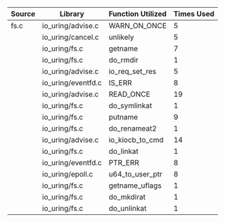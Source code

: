 | Source | Library | Function Utilized | Times Used |
|--------|---------|-------------------|------------|
| fs.c | io_uring/advise.c | WARN_ON_ONCE | 5 |
| | io_uring/cancel.c | unlikely | 5 |
| | io_uring/fs.c | getname | 7 |
| | io_uring/fs.c | do_rmdir | 1 |
| | io_uring/advise.c | io_req_set_res | 5 |
| | io_uring/eventfd.c | IS_ERR | 8 |
| | io_uring/advise.c | READ_ONCE | 19 |
| | io_uring/fs.c | do_symlinkat | 1 |
| | io_uring/fs.c | putname | 9 |
| | io_uring/fs.c | do_renameat2 | 1 |
| | io_uring/advise.c | io_kiocb_to_cmd | 14 |
| | io_uring/fs.c | do_linkat | 1 |
| | io_uring/eventfd.c | PTR_ERR | 8 |
| | io_uring/epoll.c | u64_to_user_ptr | 8 |
| | io_uring/fs.c | getname_uflags | 1 |
| | io_uring/fs.c | do_mkdirat | 1 |
| | io_uring/fs.c | do_unlinkat | 1 |